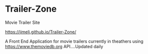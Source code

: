 # Trailer-Zone

Movie Trailer Site 

https://jimelj.github.io/Trailer-Zone/

A Front End Application for movie trailers currently in theathers using https://www.themoviedb.org API....Updated daily
